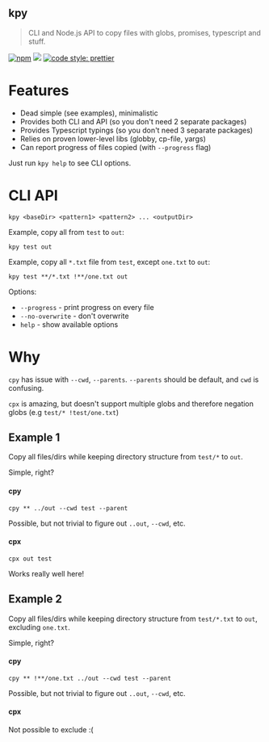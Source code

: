 ## kpy

> CLI and Node.js API to copy files with globs, promises, typescript and stuff.

[![npm](https://img.shields.io/npm/v/kpy/latest.svg)](https://www.npmjs.com/package/kpy)
[![](https://circleci.com/gh/kirillgroshkov/kpy.svg?style=shield&circle-token=cbb20b471eb9c1d5ed975e28c2a79a45671d78ea)](https://circleci.com/gh/kirillgroshkov/kpy)
[![code style: prettier](https://img.shields.io/badge/code_style-prettier-ff69b4.svg?style=flat-square)](https://github.com/prettier/prettier)

# Features

- Dead simple (see examples), minimalistic
- Provides both CLI and API (so you don't need 2 separate packages)
- Provides Typescript typings (so you don't need 3 separate packages)
- Relies on proven lower-level libs (globby, cp-file, yargs)
- Can report progress of files copied (with `--progress` flag)

Just run `kpy help` to see CLI options.

# CLI API

    kpy <baseDir> <pattern1> <pattern2> ... <outputDir>

Example, copy all from `test` to `out`:

    kpy test out

Example, copy all `*.txt` file from `test`, except `one.txt` to `out`:

    kpy test **/*.txt !**/one.txt out

Options:

- `--progress` - print progress on every file
- `--no-overwrite` - don't overwrite
- `help` - show available options

# Why

`cpy` has issue with `--cwd`, `--parents`. `--parents` should be default, and `cwd` is confusing.

`cpx` is amazing, but doesn't support multiple globs and therefore negation globs (e.g `test/* !test/one.txt`)

## Example 1

Copy all files/dirs while keeping directory structure from `test/*` to `out`.

Simple, right?

#### cpy

    cpy ** ../out --cwd test --parent

Possible, but not trivial to figure out `..out`, `--cwd`, etc.

#### cpx

    cpx out test

Works really well here!

## Example 2

Copy all files/dirs while keeping directory structure from `test/*.txt` to `out`, excluding `one.txt`.

Simple, right?

#### cpy

    cpy ** !**/one.txt ../out --cwd test --parent

Possible, but not trivial to figure out `..out`, `--cwd`, etc.

#### cpx

Not possible to exclude :(
